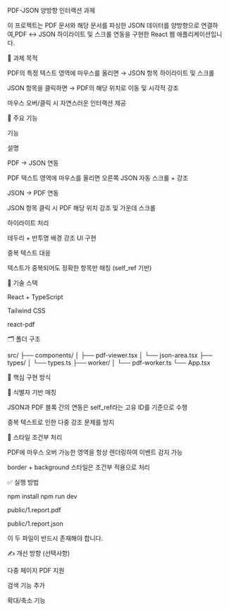 PDF-JSON 양방향 인터랙션 과제

이 프로젝트는 PDF 문서와 해당 문서를 파싱한 JSON 데이터를 양방향으로 연결하여,PDF ↔ JSON 하이라이트 및 스크롤 연동을 구현한 React 웹 애플리케이션입니다.

📌 과제 목적

PDF의 특정 텍스트 영역에 마우스를 올리면 → JSON 항목 하이라이트 및 스크롤

JSON 항목을 클릭하면 → PDF의 해당 위치로 이동 및 시각적 강조

마우스 오버/클릭 시 자연스러운 인터랙션 제공

🎯 주요 기능

기능

설명

PDF → JSON 연동

PDF 텍스트 영역에 마우스를 올리면 오른쪽 JSON 자동 스크롤 + 강조

JSON → PDF 연동

JSON 항목 클릭 시 PDF 해당 위치 강조 및 가운데 스크롤

하이라이트 처리

테두리 + 반투명 배경 강조 UI 구현

중복 텍스트 대응

텍스트가 중복되어도 정확한 항목만 매칭 (self_ref 기반)

🧱 기술 스택

React + TypeScript

Tailwind CSS

react-pdf

🗂️ 폴더 구조

src/
├── components/
│ ├── pdf-viewer.tsx
│ └── json-area.tsx
├── types/
│ └── types.ts
├── worker/
│ └── pdf-worker.ts
└── App.tsx

🧠 핵심 구현 방식

📌 식별자 기반 매칭

JSON과 PDF 블록 간의 연동은 self_ref라는 고유 ID를 기준으로 수행

중복 텍스트로 인한 다중 강조 문제를 방지

📌 스타일 조건부 처리

PDF에 마우스 오버 가능한 영역을 항상 렌더링하여 이벤트 감지 가능

border + background 스타일은 조건부 적용으로 처리

✅ 실행 방법

npm install
npm run dev

public/1.report.pdf

public/1.report.json

이 두 파일이 반드시 존재해야 합니다.

✍️ 개선 방향 (선택사항)

다중 페이지 PDF 지원

검색 기능 추가

확대/축소 기능
